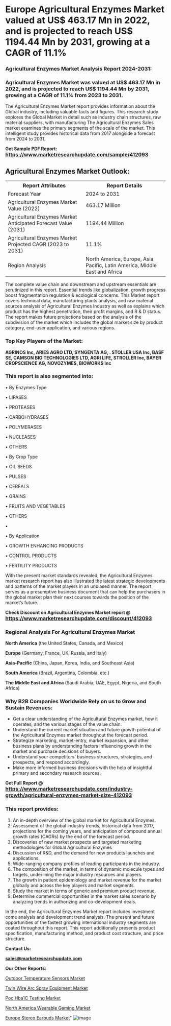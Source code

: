 # Europe Agricultural Enzymes Market valued at US$ 463.17 Mn in 2022, and is projected to reach US$ 1194.44 Mn by 2031, growing at a CAGR of 11.1%

<strong><h3>Agricultural Enzymes Market Analysis Report 2024-2031:</h3></strong>

<strong><h3>Agricultural Enzymes Market was valued at US$ 463.17 Mn in 2022, and is projected to reach US$ 1194.44 Mn by 2031, growing at a CAGR of 11.1% from 2023 to 2031.</h3></strong>

The Agricultural Enzymes Market report provides information about the Global industry, including valuable facts and figures. This research study explores the Global Market in detail such as industry chain structures, raw material suppliers, with manufacturing The Agricultural Enzymes Sales market examines the primary segments of the scale of the market. This intelligent study provides historical data from 2017 alongside a forecast from 2024 to 2031.

<strong>Get Sample PDF Report: <a href=https://www.marketresearchupdate.com/sample/412093><font size=3 color=#0000ff>https://www.marketresearchupdate.com/sample/412093</font></a></strong>

<html>
<body>

<h2>Agricultural Enzymes Market Outlook:</h2>

<table>
  <tr>
    <th>Report Attributes</th>
    <th>Report Details</th>
  </tr>
  <tr>
    <td>Forecast Year</td>
    <td>2024 to 2031</td>
  </tr>
  <tr>
    <td>Agricultural Enzymes Market Value (2022)</td>
    <td>463.17 Million</td>
  </tr>
  <tr>
    <td>Agricultural Enzymes Market Anticipated Forecast Value (2031)</td>
    <td>1194.44 Million</td>
  </tr>
  <tr>
    <td>Agricultural Enzymes Market Projected CAGR (2023 to 2031)</td>
    <td>11.1%</td>
  </tr>
  <tr>
    <td>Region Analysis</td>
    <td>North America, Europe, Asia Pacific, Latin America, Middle East and Africa</td>
  </tr>
</table>

</body>
</html>

The complete value chain and downstream and upstream essentials are scrutinized in this report. Essential trends like globalization, growth progress boost fragmentation regulation &amp; ecological concerns. This Market report covers technical data, manufacturing plants analysis, and raw material sources analysis of Agricultural Enzymes Industry as well as explains which product has the highest penetration, their profit margins, and R & D status. The report makes future projections based on the analysis of the subdivision of the market which includes the global market size by product category, end-user application, and various regions.

<strong><h3>Top Key Players of the Market:</h3></strong>

<strong>AGRINOS Inc, ARIES AGRO LTD, SYNGENTA AG, . STOLLER USA Inc, BASF SE, CAMSON BIO TECHNOLOGIES LTD, AGRI LIFE, STROLLER Inc, BAYER CROPSCIENCE AG, NOVOZYMES, BIOWORKS Inc</strong>

<strong><h3>This report is also segmented into:</h3></strong>

• By Enzymes Type

• LIPASES

• PROTEASES

• CARBOHYDRASES

• POLYMERASES

• NUCLEASES

• OTHERS

• By Crop Type 

• OIL SEEDS

• PULSES

• CEREALS

• GRAINS

• FRUITS AND VEGETABLES

• OTHERS

• 

• By Application

• GROWTH ENHANCING PRODUCTS

• CONTROL PRODUCTS

• FERTILITY PRODUCTS

With the present market standards revealed, the Agricultural Enzymes market research report has also illustrated the latest strategic developments and patterns of the market players in an unbiased manner. The report serves as a presumptive business document that can help the purchasers in the global market plan their next courses towards the position of the market’s future.

<strong>Check Discount on Agricultural Enzymes Market report @ <a href=https://www.marketresearchupdate.com/discount/412093><font size=3 color=#0000ff>https://www.marketresearchupdate.com/discount/412093</font></a></strong>

<strong><h3>Regional Analysis For Agricultural Enzymes Market</h3></strong>

<strong>North America</strong> (the United States, Canada, and Mexico)

<strong>Europe</strong> (Germany, France, UK, Russia, and Italy)

<strong>Asia-Pacific</strong> (China, Japan, Korea, India, and Southeast Asia)

<strong>South America</strong> (Brazil, Argentina, Colombia, etc.)

<strong>The Middle East and Africa</strong> (Saudi Arabia, UAE, Egypt, Nigeria, and South Africa)

<strong><h3>Why B2B Companies Worldwide Rely on us to Grow and Sustain Revenues:</h3></strong>
<ul>
  <li>Get a clear understanding of the Agricultural Enzymes market, how it operates, and the various stages of the value chain.</li>
  <li>Understand the current market situation and future growth potential of the Agricultural Enzymes market throughout the forecast period.</li>
  <li>Strategize marketing, market-entry, market expansion, and other business plans by understanding factors influencing growth in the market and purchase decisions of buyers.</li>
  <li>Understand your competitors’ business structures, strategies, and prospects, and respond accordingly.</li>
  <li>Make more informed business decisions with the help of insightful primary and secondary research sources.</li>
</ul>

<strong>Get Full Report @ <a href=https://www.marketresearchupdate.com/industry-growth/agricultural-enzymes-market-size-412093><font size=3 color=#0000ff>https://www.marketresearchupdate.com/industry-growth/agricultural-enzymes-market-size-412093</font></a></strong>

<strong><h3>This report provides:</h3></strong>
<ol>
  <li>An in-depth overview of the global market for Agricultural Enzymes.</li>
  <li>Assessment of the global industry trends, historical data from 2017, projections for the coming years, and anticipation of compound annual growth rates (CAGRs) by the end of the forecast period.</li>
  <li>Discoveries of new market prospects and targeted marketing methodologies for Global Agricultural Enzymes</li>
  <li>Discussion of R&amp;D, and the demand for new products launches and applications.</li>
  <li>Wide-ranging company profiles of leading participants in the industry.</li>
  <li>The composition of the market, in terms of dynamic molecule types and targets, underlining the major industry resources and players.</li>
  <li>The growth in patient epidemiology and market revenue for the market globally and across the key players and market segments.</li>
  <li>Study the market in terms of generic and premium product revenue.</li>
  <li>Determine commercial opportunities in the market sales scenario by analyzing trends in authorizing and co-development deals.</li>
</ol>

In the end, the Agricultural Enzymes Market report includes investment come analysis and development trend analysis. The present and future opportunities of the fastest growing international industry segments are coated throughout this report. This report additionally presents product specification, manufacturing method, and product cost structure, and price structure.

<strong>Contact Us:</strong>

<strong>sales@marketresearchupdate.com</strong>

<strong>Our Other Reports:</strong>

<a href=https://www.linkedin.com/pulse/outdoor-temperature-sensors-market-2023-future>Outdoor Temperature Sensors Market</a>

<a href=https://www.linkedin.com/pulse/twin-wire-arc-spray-equipment-market-top-leading-vendors>Twin Wire Arc Spray Equipment Market</a>

<a href=https://www.linkedin.com/pulse/poc-hba1c-testing-market-sizing-up-anticipating-trends>Poc Hba1C Testing Market</a>

<a href=https://www.linkedin.com/pulse/north-america-wearable-gaming-market-2023-2030>North America Wearable Gaming Market</a>

<a href=https://www.linkedin.com/pulse/europe-stereo-earbuds-market-2023-thriving-tremendous>Europe Stereo Earbuds Market</a>"
![image](https://github.com/rutujamande/Market-Report-Analysis/assets/158454097/0848564e-bbd1-4295-946a-da757ebd408a)
